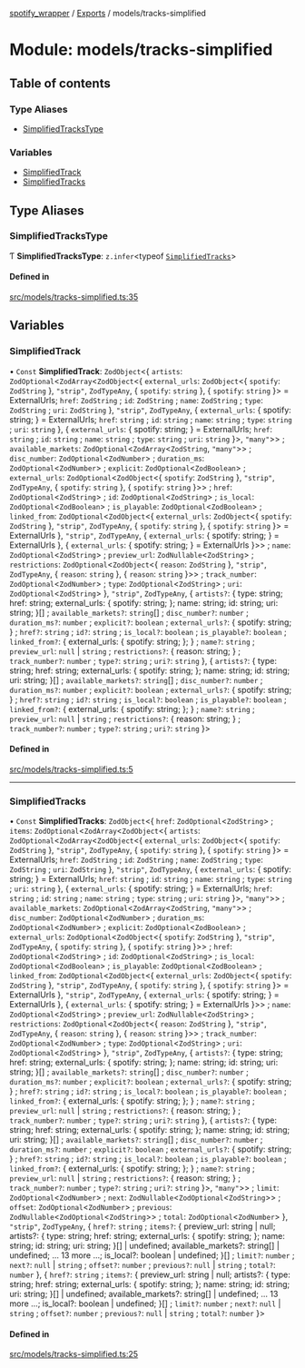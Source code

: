 [spotify_wrapper](../README.md) / [Exports](../modules.md) / models/tracks-simplified

# Module: models/tracks-simplified

## Table of contents

### Type Aliases

- [SimplifiedTracksType](models_tracks_simplified.md#simplifiedtrackstype)

### Variables

- [SimplifiedTrack](models_tracks_simplified.md#simplifiedtrack)
- [SimplifiedTracks](models_tracks_simplified.md#simplifiedtracks)

## Type Aliases

### SimplifiedTracksType

Ƭ **SimplifiedTracksType**: `z.infer`<typeof [`SimplifiedTracks`](models_tracks_simplified.md#simplifiedtracks)\>

#### Defined in

[src/models/tracks-simplified.ts:35](https://github.com/XzavierDunn/spotify-wrapper-ts/blob/259550e/src/models/tracks-simplified.ts#L35)

## Variables

### SimplifiedTrack

• `Const` **SimplifiedTrack**: `ZodObject`<{ `artists`: `ZodOptional`<`ZodArray`<`ZodObject`<{ `external_urls`: `ZodObject`<{ `spotify`: `ZodString`  }, ``"strip"``, `ZodTypeAny`, { `spotify`: `string`  }, { `spotify`: `string`  }\> = ExternalUrls; `href`: `ZodString` ; `id`: `ZodString` ; `name`: `ZodString` ; `type`: `ZodString` ; `uri`: `ZodString`  }, ``"strip"``, `ZodTypeAny`, { `external_urls`: { spotify: string; } = ExternalUrls; `href`: `string` ; `id`: `string` ; `name`: `string` ; `type`: `string` ; `uri`: `string`  }, { `external_urls`: { spotify: string; } = ExternalUrls; `href`: `string` ; `id`: `string` ; `name`: `string` ; `type`: `string` ; `uri`: `string`  }\>, ``"many"``\>\> ; `available_markets`: `ZodOptional`<`ZodArray`<`ZodString`, ``"many"``\>\> ; `disc_number`: `ZodOptional`<`ZodNumber`\> ; `duration_ms`: `ZodOptional`<`ZodNumber`\> ; `explicit`: `ZodOptional`<`ZodBoolean`\> ; `external_urls`: `ZodOptional`<`ZodObject`<{ `spotify`: `ZodString`  }, ``"strip"``, `ZodTypeAny`, { `spotify`: `string`  }, { `spotify`: `string`  }\>\> ; `href`: `ZodOptional`<`ZodString`\> ; `id`: `ZodOptional`<`ZodString`\> ; `is_local`: `ZodOptional`<`ZodBoolean`\> ; `is_playable`: `ZodOptional`<`ZodBoolean`\> ; `linked_from`: `ZodOptional`<`ZodObject`<{ `external_urls`: `ZodObject`<{ `spotify`: `ZodString`  }, ``"strip"``, `ZodTypeAny`, { `spotify`: `string`  }, { `spotify`: `string`  }\> = ExternalUrls }, ``"strip"``, `ZodTypeAny`, { `external_urls`: { spotify: string; } = ExternalUrls }, { `external_urls`: { spotify: string; } = ExternalUrls }\>\> ; `name`: `ZodOptional`<`ZodString`\> ; `preview_url`: `ZodNullable`<`ZodString`\> ; `restrictions`: `ZodOptional`<`ZodObject`<{ `reason`: `ZodString`  }, ``"strip"``, `ZodTypeAny`, { `reason`: `string`  }, { `reason`: `string`  }\>\> ; `track_number`: `ZodOptional`<`ZodNumber`\> ; `type`: `ZodOptional`<`ZodString`\> ; `uri`: `ZodOptional`<`ZodString`\>  }, ``"strip"``, `ZodTypeAny`, { `artists?`: { type: string; href: string; external\_urls: { spotify: string; }; name: string; id: string; uri: string; }[] ; `available_markets?`: `string`[] ; `disc_number?`: `number` ; `duration_ms?`: `number` ; `explicit?`: `boolean` ; `external_urls?`: { spotify: string; } ; `href?`: `string` ; `id?`: `string` ; `is_local?`: `boolean` ; `is_playable?`: `boolean` ; `linked_from?`: { external\_urls: { spotify: string; }; } ; `name?`: `string` ; `preview_url`: ``null`` \| `string` ; `restrictions?`: { reason: string; } ; `track_number?`: `number` ; `type?`: `string` ; `uri?`: `string`  }, { `artists?`: { type: string; href: string; external\_urls: { spotify: string; }; name: string; id: string; uri: string; }[] ; `available_markets?`: `string`[] ; `disc_number?`: `number` ; `duration_ms?`: `number` ; `explicit?`: `boolean` ; `external_urls?`: { spotify: string; } ; `href?`: `string` ; `id?`: `string` ; `is_local?`: `boolean` ; `is_playable?`: `boolean` ; `linked_from?`: { external\_urls: { spotify: string; }; } ; `name?`: `string` ; `preview_url`: ``null`` \| `string` ; `restrictions?`: { reason: string; } ; `track_number?`: `number` ; `type?`: `string` ; `uri?`: `string`  }\>

#### Defined in

[src/models/tracks-simplified.ts:5](https://github.com/XzavierDunn/spotify-wrapper-ts/blob/259550e/src/models/tracks-simplified.ts#L5)

___

### SimplifiedTracks

• `Const` **SimplifiedTracks**: `ZodObject`<{ `href`: `ZodOptional`<`ZodString`\> ; `items`: `ZodOptional`<`ZodArray`<`ZodObject`<{ `artists`: `ZodOptional`<`ZodArray`<`ZodObject`<{ `external_urls`: `ZodObject`<{ `spotify`: `ZodString`  }, ``"strip"``, `ZodTypeAny`, { `spotify`: `string`  }, { `spotify`: `string`  }\> = ExternalUrls; `href`: `ZodString` ; `id`: `ZodString` ; `name`: `ZodString` ; `type`: `ZodString` ; `uri`: `ZodString`  }, ``"strip"``, `ZodTypeAny`, { `external_urls`: { spotify: string; } = ExternalUrls; `href`: `string` ; `id`: `string` ; `name`: `string` ; `type`: `string` ; `uri`: `string`  }, { `external_urls`: { spotify: string; } = ExternalUrls; `href`: `string` ; `id`: `string` ; `name`: `string` ; `type`: `string` ; `uri`: `string`  }\>, ``"many"``\>\> ; `available_markets`: `ZodOptional`<`ZodArray`<`ZodString`, ``"many"``\>\> ; `disc_number`: `ZodOptional`<`ZodNumber`\> ; `duration_ms`: `ZodOptional`<`ZodNumber`\> ; `explicit`: `ZodOptional`<`ZodBoolean`\> ; `external_urls`: `ZodOptional`<`ZodObject`<{ `spotify`: `ZodString`  }, ``"strip"``, `ZodTypeAny`, { `spotify`: `string`  }, { `spotify`: `string`  }\>\> ; `href`: `ZodOptional`<`ZodString`\> ; `id`: `ZodOptional`<`ZodString`\> ; `is_local`: `ZodOptional`<`ZodBoolean`\> ; `is_playable`: `ZodOptional`<`ZodBoolean`\> ; `linked_from`: `ZodOptional`<`ZodObject`<{ `external_urls`: `ZodObject`<{ `spotify`: `ZodString`  }, ``"strip"``, `ZodTypeAny`, { `spotify`: `string`  }, { `spotify`: `string`  }\> = ExternalUrls }, ``"strip"``, `ZodTypeAny`, { `external_urls`: { spotify: string; } = ExternalUrls }, { `external_urls`: { spotify: string; } = ExternalUrls }\>\> ; `name`: `ZodOptional`<`ZodString`\> ; `preview_url`: `ZodNullable`<`ZodString`\> ; `restrictions`: `ZodOptional`<`ZodObject`<{ `reason`: `ZodString`  }, ``"strip"``, `ZodTypeAny`, { `reason`: `string`  }, { `reason`: `string`  }\>\> ; `track_number`: `ZodOptional`<`ZodNumber`\> ; `type`: `ZodOptional`<`ZodString`\> ; `uri`: `ZodOptional`<`ZodString`\>  }, ``"strip"``, `ZodTypeAny`, { `artists?`: { type: string; href: string; external\_urls: { spotify: string; }; name: string; id: string; uri: string; }[] ; `available_markets?`: `string`[] ; `disc_number?`: `number` ; `duration_ms?`: `number` ; `explicit?`: `boolean` ; `external_urls?`: { spotify: string; } ; `href?`: `string` ; `id?`: `string` ; `is_local?`: `boolean` ; `is_playable?`: `boolean` ; `linked_from?`: { external\_urls: { spotify: string; }; } ; `name?`: `string` ; `preview_url`: ``null`` \| `string` ; `restrictions?`: { reason: string; } ; `track_number?`: `number` ; `type?`: `string` ; `uri?`: `string`  }, { `artists?`: { type: string; href: string; external\_urls: { spotify: string; }; name: string; id: string; uri: string; }[] ; `available_markets?`: `string`[] ; `disc_number?`: `number` ; `duration_ms?`: `number` ; `explicit?`: `boolean` ; `external_urls?`: { spotify: string; } ; `href?`: `string` ; `id?`: `string` ; `is_local?`: `boolean` ; `is_playable?`: `boolean` ; `linked_from?`: { external\_urls: { spotify: string; }; } ; `name?`: `string` ; `preview_url`: ``null`` \| `string` ; `restrictions?`: { reason: string; } ; `track_number?`: `number` ; `type?`: `string` ; `uri?`: `string`  }\>, ``"many"``\>\> ; `limit`: `ZodOptional`<`ZodNumber`\> ; `next`: `ZodNullable`<`ZodOptional`<`ZodString`\>\> ; `offset`: `ZodOptional`<`ZodNumber`\> ; `previous`: `ZodNullable`<`ZodOptional`<`ZodString`\>\> ; `total`: `ZodOptional`<`ZodNumber`\>  }, ``"strip"``, `ZodTypeAny`, { `href?`: `string` ; `items?`: { preview\_url: string \| null; artists?: { type: string; href: string; external\_urls: { spotify: string; }; name: string; id: string; uri: string; }[] \| undefined; available\_markets?: string[] \| undefined; ... 13 more ...; is\_local?: boolean \| undefined; }[] ; `limit?`: `number` ; `next?`: ``null`` \| `string` ; `offset?`: `number` ; `previous?`: ``null`` \| `string` ; `total?`: `number`  }, { `href?`: `string` ; `items?`: { preview\_url: string \| null; artists?: { type: string; href: string; external\_urls: { spotify: string; }; name: string; id: string; uri: string; }[] \| undefined; available\_markets?: string[] \| undefined; ... 13 more ...; is\_local?: boolean \| undefined; }[] ; `limit?`: `number` ; `next?`: ``null`` \| `string` ; `offset?`: `number` ; `previous?`: ``null`` \| `string` ; `total?`: `number`  }\>

#### Defined in

[src/models/tracks-simplified.ts:25](https://github.com/XzavierDunn/spotify-wrapper-ts/blob/259550e/src/models/tracks-simplified.ts#L25)
